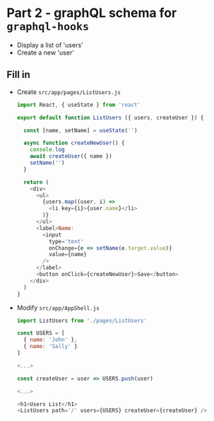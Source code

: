 # Part 2 - graphQL schema for `graphql-hooks`

- Display a list of 'users'
- Create a new 'user'

## Fill in

- Create `src/app/pages/ListUsers.js`

  ```js
  import React, { useState } from 'react'

  export default function ListUsers ({ users, createUser }) {

    const [name, setName] = useState('')

    async function createNewUser() {
      console.log
      await createUser({ name })
      setName('')
    }

    return (
      <div>
        <ul>
          {users.map((user, i) =>
            <li key={i}>{user.name}</li>
          )}
        </ul>
        <label>Name:
          <input
            type='text'
            onChange={e => setName(e.target.value)}
            value={name}
          />
        </label>
        <button onClick={createNewUser}>Save</button>
      </div>
    )
  }
  ```

- Modify `src/app/AppShell.js`
  ```js
  import ListUsers from './pages/ListUsers'

  const USERS = [
    { name: 'John' },
    { name: 'Sally' }
  ]

  <...>

  const createUser = user => USERS.push(user)

  <...>
  
  <h1>Users List</h1>
  <ListUsers path='/' users={USERS} createUser={createUser} />
  ```
